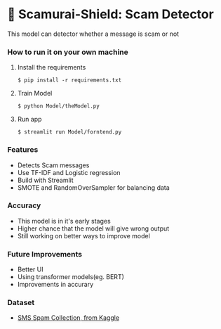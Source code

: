 # 🥷 Scamurai-Shield: Scam Detector

This model can detector whether a message is scam or not



### How to run it on your own machine

1. Install the requirements

   ```
   $ pip install -r requirements.txt
   ```

2. Train Model

   ```
   $ python Model/theModel.py
   ```

3. Run app

   ```
   $ streamlit run Model/forntend.py
   ```   

### Features 

- Detects Scam messages
- Use TF-IDF and Logistic regression
- Build with Streamlit
- SMOTE and RandomOverSampler for balancing data

### Accuracy
- This model is in it's early stages
- Higher chance that the model will give wrong output 
- Still working on better ways to improve model

### Future Improvements
- Better UI
- Using transformer models(eg. BERT)
- Improvements in accurary

### Dataset
- [SMS Spam Collection, from Kaggle](https://www.kaggle.com/datasets/noorsaeed/scam-detection-dataset/data?source=post_page-----bcd84e36e689---------------------------------------)

